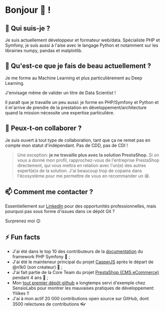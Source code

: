 # Bonjour 👋 !

## 🔭 Qui suis-je ?

Je suis actuellement développeur et formateur web/data.
Spécialiste PHP et Symfony, je suis aussi à l'aise avec le langage Python et notamment sur les librairies numpy, pandas et matplotlib.


## 🌱 Qu'est-ce que je fais de beau actuellement ?

Je me forme au Machine Learning et plus particulièrement au Deep Learning.

J'envisage même de valider un titre de Data Scientist !

Il paraît que je travaille un peu aussi: je forme en PHP/Symfony et Python et il m'arrive de prendre de la prestation en développement/architecture
quand la mission nécessite une expertise particulière.

## 👯 Peux-t-on collaborer ?

Je suis ouvert à tout type de collaboration, tant que ça ne remet pas en compte mon statut d'indépendant.
Pas de CDD, pas de CDI !

> Une exception: **je ne travaille plus avec la solution PrestaShop.** Si on vous a donné mon profil, rapprochez-vous de l'entreprise PrestaShop directement, qui vous mettra en relation avec l'un(e) des autres expert(e)s de la solution. J'ai beaucoup trop de copains dans l'écosystème pour me permettre de vous en recommander un 😄.

## 📫 Comment me contacter ?

Essentiellement sur [LinkedIn](https://www.linkedin.com/in/mickaelandrieu/) pour des opportunités professionnelles, mais pourquoi pas sous forme d'issues dans ce dépôt Git ?

Surprenez moi 😉

## ⚡ Fun facts

* J'ai été dans le top 10 des contributeurs de la [documentation](https://github.com/symfony/symfony-docs) du framework PHP Symfony 🎵 ;
* J'ai été le mainteneur principal du projet [CasperJS](https://github.com/casperjs/casperjs) après le départ de @n1k0 (son créateur) 👻 ;
* J'ai fait partie de la Core Team du projet [PrestaShop (CMS eCommerce)](https://github.com/prestashop/prestashop) pendant 4 ans 🐧 ;
* Mon [tout premier dépôt github](https://github.com/mickaelandrieu/WePlayMusic.fr) a longtemps servi d'exemple chez SensioLabs pour montrer les mauvaises pratiques de développement: Yiiikes !!
* J'ai à mon actif 20 000 contributions open source sur GitHub, dont 3500 relectures de contributions 👓
